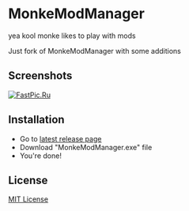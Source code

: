 
# MonkeModManager

yea kool monke likes to play with mods

Just fork of MonkeModManager with some additions


## Screenshots

[![FastPic.Ru](https://i124.fastpic.org/thumb/2024/1020/d7/060581bc13fa38ffee676e07e21421d7.jpeg)](https://fastpic.org/view/124/2024/1020/060581bc13fa38ffee676e07e21421d7.png.html)


## Installation

- Go to [latest release page](https://github.com/artemius466/MonkeModManager/releases/latest)
- Download "MonkeModManager.exe" file
- You're done!
    
## License

[MIT License](https://choosealicense.com/licenses/mit/)

